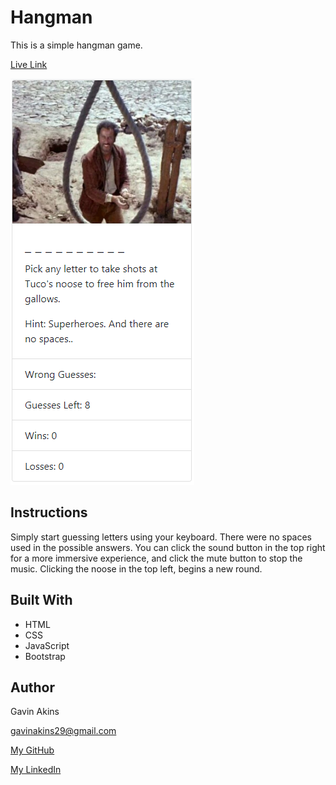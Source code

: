 # Hangman
This is a simple hangman game. 

[Live Link](https://gbakins.github.io/word-guess-game/)

![alt text](https://github.com/GBAkins/word-guess-game/blob/master/assets/images/hangman-card.PNG "Hangman")

## Instructions
Simply start guessing letters using your keyboard. There were no spaces used in the possible answers. You can click the sound button in the top right for a more immersive experience, and click the mute button to stop the music. Clicking the noose in the top left, begins a new round.

## Built With
- HTML
- CSS
- JavaScript
- Bootstrap

## Author

Gavin Akins

gavinakins29@gmail.com

[My GitHub](https://github.com/GBAkins "My GitHub")

[My LinkedIn](https://www.linkedin.com/in/gavin-akins-793806101/ "My LinkedIn")
